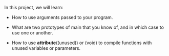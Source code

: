 In this project, we will learn:

* How to use arguments passed to your program.

* What are two prototypes of main that you know of, and in which case to use one or another.

* How to use __attribute__((unused)) or (void) to compile functions with unused variables or parameters.

